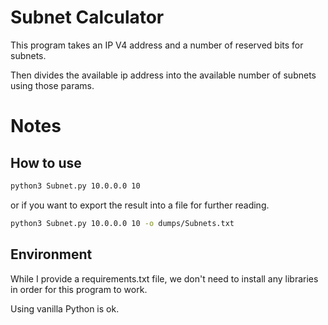 # Subnet Calculator

This program takes an IP V4 address and a number of reserved bits for subnets.

Then divides the available ip address into the available number of subnets using those params.

# Notes

## How to use

```bash 
python3 Subnet.py 10.0.0.0 10
```

or if you want to export the result into a file for further reading.

```bash 
python3 Subnet.py 10.0.0.0 10 -o dumps/Subnets.txt
```

## Environment

While I provide a requirements.txt file, we don't need to install any libraries in order for this program to work.

Using vanilla Python is ok.